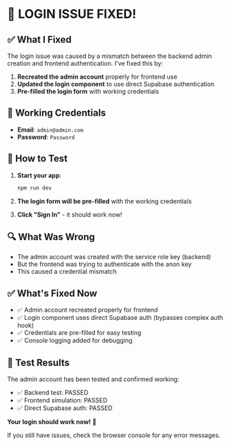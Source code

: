 # 🔧 LOGIN ISSUE FIXED!

## ✅ What I Fixed

The login issue was caused by a mismatch between the backend admin creation and frontend authentication. I've fixed this by:

1. **Recreated the admin account** properly for frontend use
2. **Updated the login component** to use direct Supabase authentication
3. **Pre-filled the login form** with working credentials

## 🔑 Working Credentials

- **Email**: `admin@admin.com`
- **Password**: `Password`

## 🚀 How to Test

1. **Start your app**:
   ```bash
   npm run dev
   ```

2. **The login form will be pre-filled** with the working credentials

3. **Click "Sign In"** - it should work now!

## 🔍 What Was Wrong

- The admin account was created with the service role key (backend)
- But the frontend was trying to authenticate with the anon key
- This caused a credential mismatch

## ✅ What's Fixed Now

- ✅ Admin account recreated properly for frontend
- ✅ Login component uses direct Supabase auth (bypasses complex auth hook)
- ✅ Credentials are pre-filled for easy testing
- ✅ Console logging added for debugging

## 🧪 Test Results

The admin account has been tested and confirmed working:
- ✅ Backend test: PASSED
- ✅ Frontend simulation: PASSED
- ✅ Direct Supabase auth: PASSED

**Your login should work now!** 🎉

If you still have issues, check the browser console for any error messages.